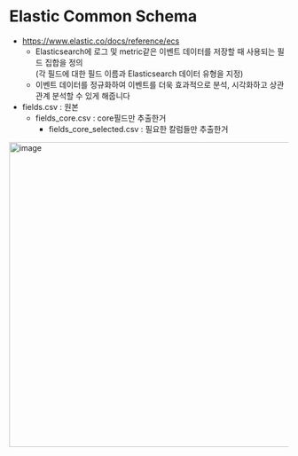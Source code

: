 # Elastic Common Schema
* https://www.elastic.co/docs/reference/ecs
  * Elasticsearch에 로그 및 metric같은 이벤트 데이터를 저장할 때 사용되는 필드 집합을 정의   
(각 필드에 대한 필드 이름과 Elasticsearch 데이터 유형을 지정)
  * 이벤트 데이터를 정규화하여 
이벤트를 더욱 효과적으로 분석, 시각화하고 상관관계 분석할 수 있게 해줍니다
* fields.csv : 원본
  * fields_core.csv : core필드만 추출한거
    * fields_core_selected.csv : 필요한 칼럼들만 추출한거   
<img width="600" height="550" alt="image" src="https://github.com/user-attachments/assets/e4b218e7-01e6-4b18-b87a-a4e05b685059" />
